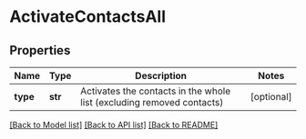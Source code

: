 # ActivateContactsAll

## Properties
Name | Type | Description | Notes
------------ | ------------- | ------------- | -------------
**type** | **str** | Activates the contacts in the whole list (excluding removed contacts) | [optional] 

[[Back to Model list]](../README.md#documentation-for-models) [[Back to API list]](../README.md#documentation-for-api-endpoints) [[Back to README]](../README.md)


